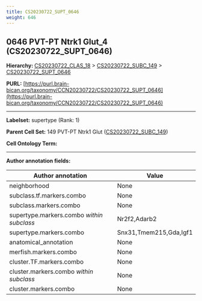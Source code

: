 ```yaml
---
title: CS20230722_SUPT_0646
weight: 646
---
```

## 0646 PVT-PT Ntrk1 Glut_4 (CS20230722_SUPT_0646)
<b>Hierarchy: </b>
[CS20230722_CLAS_18](../CS20230722_CLAS_18) >
[CS20230722_SUBC_149](../CS20230722_SUBC_149) >
[CS20230722_SUPT_0646](../CS20230722_SUPT_0646)

**PURL:** [https://purl.brain-bican.org/taxonomy/CCN20230722/CS20230722_SUPT_0646](https://purl.brain-bican.org/taxonomy/CCN20230722/CS20230722_SUPT_0646)

---


**Labelset:** supertype (Rank: 1)

**Parent Cell Set:** 149 PVT-PT Ntrk1 Glut ([CS20230722_SUBC_149](../CS20230722_SUBC_149))



**Cell Ontology Term:** 

[MARKER GENES.]: #


---

[TRANSFERRED ANNOTATIONS.]: #


[AUTHOR ANNOTATION FIELDS.]: #


**Author annotation fields:**

| Author annotation | Value |
|-------------------|-------|
|neighborhood|None|
|subclass.tf.markers.combo|None|
|subclass.markers.combo|None|
|supertype.markers.combo _within subclass_|Nr2f2,Adarb2|
|supertype.markers.combo|Snx31,Tmem215,Gda,Igf1|
|anatomical_annotation|None|
|merfish.markers.combo|None|
|cluster.TF.markers.combo|None|
|cluster.markers.combo _within subclass_|None|
|cluster.markers.combo|None|
